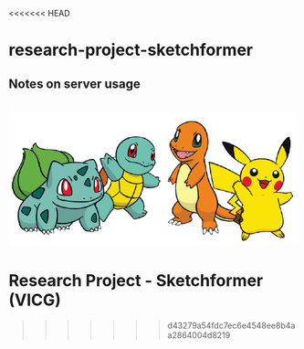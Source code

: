 <<<<<<< HEAD
# research-project-sketchformer
## Notes on server usage

![Pokemons](images/pokemons.png)
=======
# Research Project - Sketchformer (VICG)
>>>>>>> d43279a54fdc7ec6e4548ee8b4aa2864004d8219
